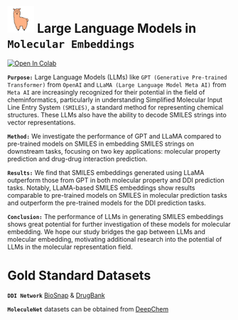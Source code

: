 # <img src="https://github.com/sshaghayeghs/LLaMA-VS-ChatGPT/blob/main/Image/SMILINGLLaMA.png" width="60" height="60"> Large Language Models in `Molecular Embeddings`
[![Open In Colab](https://colab.research.google.com/assets/colab-badge.svg)](https://colab.research.google.com/drive/11faD4z6Au0i9RkyRZeY4QqIFR85fqUfo?usp=sharing)

**`Purpose:`** Large Language Models (LLMs) like `GPT (Generative Pre-trained Transformer)` from `OpenAI` and `LLaMA (Large Language Model Meta AI)` from `Meta AI` are increasingly recognized for their potential in the field of cheminformatics, particularly in understanding Simplified Molecular Input Line Entry System `(SMILES)`, a standard method for representing chemical structures. These LLMs also have the ability to decode SMILES strings into vector representations.

**`Method:`** We investigate the performance of GPT and LLaMA compared to pre-trained models on SMILES in embedding SMILES strings on downstream tasks, focusing on two key applications: molecular property prediction and drug-drug interaction prediction.

**`Results:`** We find that SMILES embeddings generated using LLaMA outperform those from GPT in both molecular property and DDI prediction tasks. Notably, LLaMA-based SMILES embeddings show results comparable to pre-trained models on SMILES in molecular prediction tasks and outperform the pre-trained models for the DDI prediction tasks.

**`Conclusion:`** The performance of LLMs in generating SMILES embeddings shows great potential for further investigation of these models for molecular embedding. We hope our study bridges the gap between LLMs and molecular embedding, motivating additional research into the potential of LLMs in the molecular representation field.


# Gold Standard Datasets
  **`DDI Network`** [BioSnap](https://github.com/sshaghayeghs/DDI-LLM/blob/main/Dataset/DDI/BioSNAP_ChCh-Miner_ChCh-Miner_durgbank-chem-chem.tsv) & [DrugBank](https://github.com/sshaghayeghs/DDI-LLM/blob/main/Dataset/DDI/DrugbankDDI.csv)

  **`MoleculeNet`**   datasets can be obtained from [DeepChem](https://deepchem.readthedocs.io/en/latest/api_reference/moleculenet.html)

